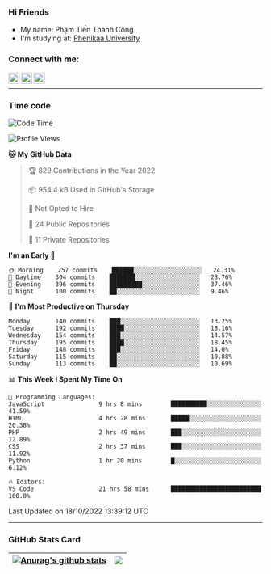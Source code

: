 ### Hi Friends

- My name: Phạm Tiến Thành Công
- I'm studying at: [Phenikaa University]


### Connect with me:
[<img align="left" alt="PhamTienThanhCong | Facebook" width="22px" src="https://upload.wikimedia.org/wikipedia/commons/thumb/1/16/Facebook-icon-1.png/640px-Facebook-icon-1.png" />][facebook]
[<img align="left" alt="PhamTienThanhCong | Zalo" width="22px" src="https://www.anphatpc.com.vn/template/anphat_2020v2/images/icon-zalo.jpg" />][zalo]
[<img align="left" alt="PhamTienThanhCong | LinkedIn" width="22px" src="https://cdn3.iconfinder.com/data/icons/inficons/512/linkedin.png" />][linkedin]

<br />

---

### Time code

<!--START_SECTION:waka-->
![Code Time](http://img.shields.io/badge/Code%20Time-623%20hrs%2029%20mins-blue)

![Profile Views](http://img.shields.io/badge/Profile%20Views-18-blue)

**🐱 My GitHub Data** 

> 🏆 829 Contributions in the Year 2022
 > 
> 📦 954.4 kB Used in GitHub's Storage 
 > 
> 🚫 Not Opted to Hire
 > 
> 📜 24 Public Repositories 
 > 
> 🔑 11 Private Repositories  
 > 
**I'm an Early 🐤** 

```text
🌞 Morning    257 commits    ██████░░░░░░░░░░░░░░░░░░░   24.31% 
🌆 Daytime    304 commits    ███████░░░░░░░░░░░░░░░░░░   28.76% 
🌃 Evening    396 commits    █████████░░░░░░░░░░░░░░░░   37.46% 
🌙 Night      100 commits    ██░░░░░░░░░░░░░░░░░░░░░░░   9.46%

```
📅 **I'm Most Productive on Thursday** 

```text
Monday       140 commits    ███░░░░░░░░░░░░░░░░░░░░░░   13.25% 
Tuesday      192 commits    ████░░░░░░░░░░░░░░░░░░░░░   18.16% 
Wednesday    154 commits    ███░░░░░░░░░░░░░░░░░░░░░░   14.57% 
Thursday     195 commits    ████░░░░░░░░░░░░░░░░░░░░░   18.45% 
Friday       148 commits    ███░░░░░░░░░░░░░░░░░░░░░░   14.0% 
Saturday     115 commits    ██░░░░░░░░░░░░░░░░░░░░░░░   10.88% 
Sunday       113 commits    ██░░░░░░░░░░░░░░░░░░░░░░░   10.69%

```


📊 **This Week I Spent My Time On** 

```text
💬 Programming Languages: 
JavaScript               9 hrs 8 mins        ██████████░░░░░░░░░░░░░░░   41.59% 
HTML                     4 hrs 28 mins       █████░░░░░░░░░░░░░░░░░░░░   20.38% 
PHP                      2 hrs 49 mins       ███░░░░░░░░░░░░░░░░░░░░░░   12.89% 
CSS                      2 hrs 37 mins       ███░░░░░░░░░░░░░░░░░░░░░░   11.92% 
Python                   1 hr 20 mins        █░░░░░░░░░░░░░░░░░░░░░░░░   6.12%

🔥 Editors: 
VS Code                  21 hrs 58 mins      █████████████████████████   100.0%

```


 Last Updated on 18/10/2022 13:39:12 UTC
<!--END_SECTION:waka-->

---

### GitHub Stats Card

| <a href="https://github.com/phamtienthanhcong"><img align="center" src="https://github-readme-stats.vercel.app/api?username=PhamTienThanhCong&show_icons=true&include_all_commits=true&theme=buefy&hide_border=true&theme=ocean_dark" alt="Anurag's github stats" /></a> | <a href="https://github.com/phamtienthanhcong"><img align="center" src="https://github-readme-stats.vercel.app/api/top-langs/?username=PhamTienThanhCong&layout=compact&theme=buefy&hide_border=true&theme=ocean_dark" /></a> |
| ------------- | ------------- |

[Phenikaa University]: https://phenikaa-uni.edu.vn/vi
[facebook]: https://www.facebook.com/phamtienthanhcong
[linkedin]: https://linkedin.com/in/phamtienthanhcong
[zalo]: https://zalo.me/0396396332
[tiktok]: https://www.tiktok.com/@phamtienthanhcong
[web]: https://github.com/PhamTienThanhCong/web_dev
[min project]: https://github.com/PhamTienThanhCong/Project-Of-Web
[c and cpp]: https://github.com/PhamTienThanhCong/Code_C_and_Cpro
[python]: https://github.com/PhamTienThanhCong/Python_beginer

